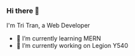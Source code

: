 ### Hi there 👋
I'm Tri Tran, a Web Developer

- 🌱 I’m currently learning MERN
- 🔭 I’m currently working on Legion Y540
